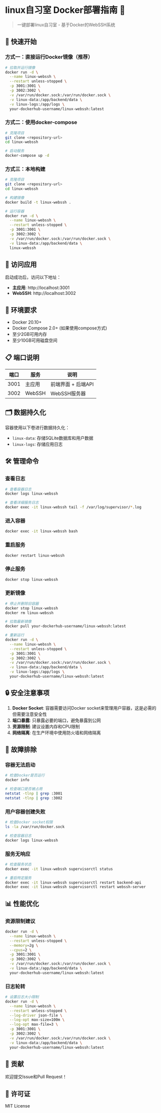 # linux自习室 Docker部署指南 🐳

> 一键部署linux自习室 - 基于Docker的WebSSH系统

## 🚀 快速开始

### 方式一：直接运行Docker镜像（推荐）

```bash
# 拉取并运行镜像
docker run -d \
  --name linux-webssh \
  --restart unless-stopped \
  -p 3001:3001 \
  -p 3002:3002 \
  -v /var/run/docker.sock:/var/run/docker.sock \
  -v linux-data:/app/backend/data \
  -v linux-logs:/app/logs \
  your-dockerhub-username/linux-webssh:latest
```

### 方式二：使用docker-compose

```bash
# 克隆项目
git clone <repository-url>
cd linux-webssh

# 启动服务
docker-compose up -d
```

### 方式三：本地构建

```bash
# 克隆项目
git clone <repository-url>
cd linux-webssh

# 构建镜像
docker build -t linux-webssh .

# 运行容器
docker run -d \
  --name linux-webssh \
  --restart unless-stopped \
  -p 3001:3001 \
  -p 3002:3002 \
  -v /var/run/docker.sock:/var/run/docker.sock \
  -v linux-data:/app/backend/data \
  linux-webssh
```

## 📱 访问应用

启动成功后，访问以下地址：

- **主应用**: http://localhost:3001
- **WebSSH**: http://localhost:3002

## 🔧 环境要求

- Docker 20.10+
- Docker Compose 2.0+ (如果使用compose方式)
- 至少2GB可用内存
- 至少10GB可用磁盘空间

## 📋 端口说明

| 端口 | 服务 | 说明 |
|------|------|------|
| 3001 | 主应用 | 前端界面 + 后端API |
| 3002 | WebSSH | WebSSH服务器 |

## 🗂️ 数据持久化

容器使用以下卷进行数据持久化：

- `linux-data`: 存储SQLite数据库和用户数据
- `linux-logs`: 存储应用日志

## 🛠️ 管理命令

### 查看日志
```bash
# 查看容器日志
docker logs linux-webssh

# 查看详细服务日志
docker exec -it linux-webssh tail -f /var/log/supervisor/*.log
```

### 进入容器
```bash
docker exec -it linux-webssh bash
```

### 重启服务
```bash
docker restart linux-webssh
```

### 停止服务
```bash
docker stop linux-webssh
```

### 更新镜像
```bash
# 停止并删除旧容器
docker stop linux-webssh
docker rm linux-webssh

# 拉取最新镜像
docker pull your-dockerhub-username/linux-webssh:latest

# 重新运行
docker run -d \
  --name linux-webssh \
  --restart unless-stopped \
  -p 3001:3001 \
  -p 3002:3002 \
  -v /var/run/docker.sock:/var/run/docker.sock \
  -v linux-data:/app/backend/data \
  -v linux-logs:/app/logs \
  your-dockerhub-username/linux-webssh:latest
```

## 🔒 安全注意事项

1. **Docker Socket**: 容器需要访问Docker socket来管理用户容器，这是必需的但需要注意安全性
2. **端口暴露**: 只暴露必要的端口，避免暴露到公网
3. **资源限制**: 建议设置内存和CPU限制
4. **网络隔离**: 在生产环境中使用防火墙和网络隔离

## 🐛 故障排除

### 容器无法启动
```bash
# 检查Docker是否运行
docker info

# 检查端口是否被占用
netstat -tlnp | grep :3001
netstat -tlnp | grep :3002
```

### 用户容器创建失败
```bash
# 检查Docker socket权限
ls -la /var/run/docker.sock

# 检查容器日志
docker logs linux-webssh
```

### 服务无响应
```bash
# 检查服务状态
docker exec -it linux-webssh supervisorctl status

# 重启特定服务
docker exec -it linux-webssh supervisorctl restart backend-api
docker exec -it linux-webssh supervisorctl restart webssh-server
```

## 📊 性能优化

### 资源限制建议
```bash
docker run -d \
  --name linux-webssh \
  --restart unless-stopped \
  --memory=2g \
  --cpus=2 \
  -p 3001:3001 \
  -p 3002:3002 \
  -v /var/run/docker.sock:/var/run/docker.sock \
  -v linux-data:/app/backend/data \
  your-dockerhub-username/linux-webssh:latest
```

### 日志轮转
```bash
# 设置日志大小限制
docker run -d \
  --name linux-webssh \
  --restart unless-stopped \
  --log-driver json-file \
  --log-opt max-size=100m \
  --log-opt max-file=3 \
  -p 3001:3001 \
  -p 3002:3002 \
  -v /var/run/docker.sock:/var/run/docker.sock \
  -v linux-data:/app/backend/data \
  your-dockerhub-username/linux-webssh:latest
```

## 🤝 贡献

欢迎提交Issue和Pull Request！

## 📄 许可证

MIT License

